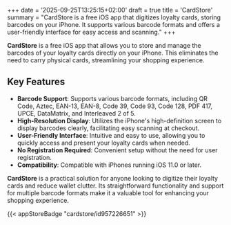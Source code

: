 +++
date = '2025-09-25T13:25:15+02:00'
draft = true
title = 'CardStore'
summary = "CardStore is a free iOS app that digitizes loyalty cards, storing barcodes on your iPhone. It supports various barcode formats and offers a user-friendly interface for easy access and scanning."
+++

**CardStore** is a free iOS app that allows you to store and manage the barcodes of your loyalty cards directly on your iPhone. This eliminates the need to carry physical cards, streamlining your shopping experience.

## Key Features

- **Barcode Support**: Supports various barcode formats, including QR Code, Aztec, EAN-13, EAN-8, Code 39, Code 93, Code 128, PDF 417, UPCE, DataMatrix, and Interleaved 2 of 5.
- **High-Resolution Display**: Utilizes the iPhone's high-definition screen to display barcodes clearly, facilitating easy scanning at checkout.
- **User-Friendly Interface**: Intuitive and easy to use, allowing you to quickly access and present your loyalty cards when needed.
- **No Registration Required**: Convenient setup without the need for user registration.
- **Compatibility**: Compatible with iPhones running iOS 11.0 or later.

**CardStore** is a practical solution for anyone looking to digitize their loyalty cards and reduce wallet clutter. Its straightforward functionality and support for multiple barcode formats make it a valuable tool for enhancing your shopping experience.

{{< appStoreBadge "cardstore/id957226651" >}}

